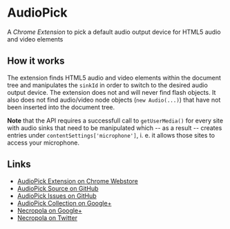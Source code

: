 # AudioPick
A *Chrome Extension* to pick a default audio output device for HTML5 audio and video elements

## How it works
The extension finds HTML5 audio and video elements within the document tree and manipulates the `sinkId` in order
to switch to the desired audio output device. The extension does not and will never find flash objects.
It also does not find audio/video node objects (`new Audio(...)`) that have not been inserted into the document tree.

**Note** that the API requires a successfull call to `getUserMedia()` for every site with audio sinks that
need to be manipulated which -- as a result -- creates entries under `contentSettings['microphone']`, i. e.
it allows those sites to access your microphone.
 
## Links
- [AudioPick Extension on Chrome Webstore](https://chrome.google.com/webstore/detail/audiopick/gfhcppdamigjkficnjnhmnljljhagaha)
- [AudioPick Source on GitHub](https://github.com/necropola/AudioPick)
- [AudioPick Issues on GitHub](https://github.com/necropola/AudioPick/issues)
- [AudioPick Collection on Google+](https://plus.google.com/collection/swqxgB)
- [Necropola on Google+](https://plus.google.com/108590874920717613332)
- [Necropola on Twitter](https://twitter.com/necropola)
 
